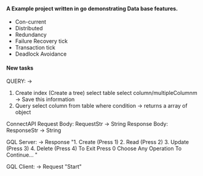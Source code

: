 #### A Example project written in go demonstrating Data base features.

- Con-current
- Distributed
- Redundancy
- Failure Recovery tick
- Transaction tick
- Deadlock Avoidance 


#### New tasks

QUERY: ->
1. Create index (Create a tree)
    select table select column/multipleColumnm -> Save this information
2. Query 
    select column from table where condition -> returns a array of object

ConnectAPI
Request Body:
    RequestStr -> String
Response Body:
    ResponseStr -> String


GQL Server: ->
    Response "1. Create (Press 1)
              2. Read (Press 2)
              3. Update (Press 3)
              4. Delete (Press 4)
              To Exit Press 0
              Choose Any Operation To Continue...
              "

GQL Client: -> 
    Request "Start"




